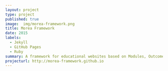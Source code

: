 ```yaml
---
layout: project
type: project
published: true
image:  img/morea-framework.png
title: Morea Framework
date: 2015
labels:
  - Jekyll
  - GitHub Pages
  - Ruby
summary: A framework for educational websites based on Modules, Outcomes, Readings, Experiences, and Assessments.
projecturl: http://morea-framework.github.io
---
```

